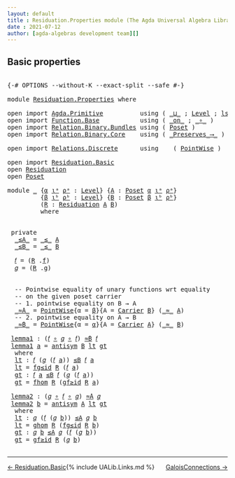 ```yaml
---
layout: default
title : Residuation.Properties module (The Agda Universal Algebra Library)
date : 2021-07-12
author: [agda-algebras development team][]
---
```


## <a id="basic-properties">Basic properties</a>

<pre class="Agda">

<a id="226" class="Symbol">{-#</a> <a id="230" class="Keyword">OPTIONS</a> <a id="238" class="Pragma">--without-K</a> <a id="250" class="Pragma">--exact-split</a> <a id="264" class="Pragma">--safe</a> <a id="271" class="Symbol">#-}</a>

<a id="276" class="Keyword">module</a> <a id="283" href="Residuation.Properties.html" class="Module">Residuation.Properties</a> <a id="306" class="Keyword">where</a>

<a id="313" class="Keyword">open</a> <a id="318" class="Keyword">import</a> <a id="325" href="Agda.Primitive.html" class="Module">Agda.Primitive</a>          <a id="349" class="Keyword">using</a> <a id="355" class="Symbol">(</a> <a id="357" href="Agda.Primitive.html#810" class="Primitive Operator">_⊔_</a> <a id="361" class="Symbol">;</a> <a id="363" href="Agda.Primitive.html#597" class="Postulate">Level</a> <a id="369" class="Symbol">;</a> <a id="371" href="Agda.Primitive.html#780" class="Primitive">lsuc</a><a id="375" class="Symbol">)</a> <a id="377" class="Keyword">renaming</a> <a id="386" class="Symbol">(</a> <a id="388" href="Agda.Primitive.html#326" class="Primitive">Set</a> <a id="392" class="Symbol">to</a> <a id="395" class="Primitive">Type</a> <a id="400" class="Symbol">)</a>
<a id="402" class="Keyword">open</a> <a id="407" class="Keyword">import</a> <a id="414" href="Function.Base.html" class="Module">Function.Base</a>           <a id="438" class="Keyword">using</a> <a id="444" class="Symbol">(</a> <a id="446" href="Function.Base.html#6285" class="Function Operator">_on_</a> <a id="451" class="Symbol">;</a> <a id="453" href="Function.Base.html#1031" class="Function Operator">_∘_</a> <a id="457" class="Symbol">)</a>
<a id="459" class="Keyword">open</a> <a id="464" class="Keyword">import</a> <a id="471" href="Relation.Binary.Bundles.html" class="Module">Relation.Binary.Bundles</a> <a id="495" class="Keyword">using</a> <a id="501" class="Symbol">(</a> <a id="503" href="Relation.Binary.Bundles.html#3028" class="Record">Poset</a> <a id="509" class="Symbol">)</a>
<a id="511" class="Keyword">open</a> <a id="516" class="Keyword">import</a> <a id="523" href="Relation.Binary.Core.html" class="Module">Relation.Binary.Core</a>    <a id="547" class="Keyword">using</a> <a id="553" class="Symbol">(</a> <a id="555" href="Relation.Binary.Core.html#1563" class="Function Operator">_Preserves_⟶_</a> <a id="569" class="Symbol">)</a>

<a id="572" class="Keyword">open</a> <a id="577" class="Keyword">import</a> <a id="584" href="Relations.Discrete.html" class="Module">Relations.Discrete</a>      <a id="608" class="Keyword">using</a>    <a id="617" class="Symbol">(</a> <a id="619" href="Relations.Discrete.html#1481" class="Function">PointWise</a> <a id="629" class="Symbol">)</a>

<a id="632" class="Keyword">open</a> <a id="637" class="Keyword">import</a> <a id="644" href="Residuation.Basic.html" class="Module">Residuation.Basic</a>
<a id="662" class="Keyword">open</a> <a id="667" href="Residuation.Basic.html#731" class="Module">Residuation</a>
<a id="679" class="Keyword">open</a> <a id="684" href="Relation.Binary.Bundles.html#3028" class="Module">Poset</a>

<a id="691" class="Keyword">module</a> <a id="698" href="Residuation.Properties.html#698" class="Module">_</a> <a id="700" class="Symbol">{</a><a id="701" href="Residuation.Properties.html#701" class="Bound">α</a> <a id="703" href="Residuation.Properties.html#703" class="Bound">ιᵃ</a> <a id="706" href="Residuation.Properties.html#706" class="Bound">ρᵃ</a> <a id="709" class="Symbol">:</a> <a id="711" href="Agda.Primitive.html#597" class="Postulate">Level</a><a id="716" class="Symbol">}</a> <a id="718" class="Symbol">{</a><a id="719" href="Residuation.Properties.html#719" class="Bound">A</a> <a id="721" class="Symbol">:</a> <a id="723" href="Relation.Binary.Bundles.html#3028" class="Record">Poset</a> <a id="729" href="Residuation.Properties.html#701" class="Bound">α</a> <a id="731" href="Residuation.Properties.html#703" class="Bound">ιᵃ</a> <a id="734" href="Residuation.Properties.html#706" class="Bound">ρᵃ</a><a id="736" class="Symbol">}</a>
         <a id="747" class="Symbol">{</a><a id="748" href="Residuation.Properties.html#748" class="Bound">β</a> <a id="750" href="Residuation.Properties.html#750" class="Bound">ιᵇ</a> <a id="753" href="Residuation.Properties.html#753" class="Bound">ρᵇ</a> <a id="756" class="Symbol">:</a> <a id="758" href="Agda.Primitive.html#597" class="Postulate">Level</a><a id="763" class="Symbol">}</a> <a id="765" class="Symbol">{</a><a id="766" href="Residuation.Properties.html#766" class="Bound">B</a> <a id="768" class="Symbol">:</a> <a id="770" href="Relation.Binary.Bundles.html#3028" class="Record">Poset</a> <a id="776" href="Residuation.Properties.html#748" class="Bound">β</a> <a id="778" href="Residuation.Properties.html#750" class="Bound">ιᵇ</a> <a id="781" href="Residuation.Properties.html#753" class="Bound">ρᵇ</a><a id="783" class="Symbol">}</a>
         <a id="794" class="Symbol">(</a><a id="795" href="Residuation.Properties.html#795" class="Bound">R</a> <a id="797" class="Symbol">:</a> <a id="799" href="Residuation.Basic.html#731" class="Record">Residuation</a> <a id="811" href="Residuation.Properties.html#719" class="Bound">A</a> <a id="813" href="Residuation.Properties.html#766" class="Bound">B</a><a id="814" class="Symbol">)</a>
         <a id="825" class="Keyword">where</a>


 <a id="834" class="Keyword">private</a>
  <a id="844" href="Residuation.Properties.html#844" class="Function Operator">_≤A_</a> <a id="849" class="Symbol">=</a> <a id="851" href="Relation.Binary.Bundles.html#3167" class="Field Operator">_≤_</a> <a id="855" href="Residuation.Properties.html#719" class="Bound">A</a>
  <a id="859" href="Residuation.Properties.html#859" class="Function Operator">_≤B_</a> <a id="864" class="Symbol">=</a> <a id="866" href="Relation.Binary.Bundles.html#3167" class="Field Operator">_≤_</a> <a id="870" href="Residuation.Properties.html#766" class="Bound">B</a>

  <a id="875" href="Residuation.Properties.html#875" class="Function">𝑓</a> <a id="877" class="Symbol">=</a> <a id="879" class="Symbol">(</a><a id="880" href="Residuation.Properties.html#795" class="Bound">R</a> <a id="882" class="Symbol">.</a><a id="883" href="Residuation.Basic.html#793" class="Field">f</a><a id="884" class="Symbol">)</a>
  <a id="888" href="Residuation.Properties.html#888" class="Function">𝑔</a> <a id="890" class="Symbol">=</a> <a id="892" class="Symbol">(</a><a id="893" href="Residuation.Properties.html#795" class="Bound">R</a> <a id="895" class="Symbol">.</a><a id="896" href="Residuation.Basic.html#826" class="Field">g</a><a id="897" class="Symbol">)</a>


  <a id="903" class="Comment">-- Pointwise equality of unary functions wrt equality</a>
  <a id="959" class="Comment">-- on the given poset carrier</a>
  <a id="991" class="Comment">-- 1. pointwise equality on B → A</a>
  <a id="1027" href="Residuation.Properties.html#1027" class="Function Operator">_≈̇A_</a> <a id="1033" class="Symbol">=</a> <a id="1035" href="Relations.Discrete.html#1481" class="Function">PointWise</a><a id="1044" class="Symbol">{</a><a id="1045" class="Argument">α</a> <a id="1047" class="Symbol">=</a> <a id="1049" href="Residuation.Properties.html#748" class="Bound">β</a><a id="1050" class="Symbol">}{</a><a id="1052" class="Argument">A</a> <a id="1054" class="Symbol">=</a> <a id="1056" href="Relation.Binary.Bundles.html#3104" class="Field">Carrier</a> <a id="1064" href="Residuation.Properties.html#766" class="Bound">B</a><a id="1065" class="Symbol">}</a> <a id="1067" class="Symbol">(</a><a id="1068" href="Relation.Binary.Bundles.html#3131" class="Field Operator">_≈_</a> <a id="1072" href="Residuation.Properties.html#719" class="Bound">A</a><a id="1073" class="Symbol">)</a>
  <a id="1077" class="Comment">-- 2. pointwise equality on A → B</a>
  <a id="1113" href="Residuation.Properties.html#1113" class="Function Operator">_≈̇B_</a> <a id="1119" class="Symbol">=</a> <a id="1121" href="Relations.Discrete.html#1481" class="Function">PointWise</a><a id="1130" class="Symbol">{</a><a id="1131" class="Argument">α</a> <a id="1133" class="Symbol">=</a> <a id="1135" href="Residuation.Properties.html#701" class="Bound">α</a><a id="1136" class="Symbol">}{</a><a id="1138" class="Argument">A</a> <a id="1140" class="Symbol">=</a> <a id="1142" href="Relation.Binary.Bundles.html#3104" class="Field">Carrier</a> <a id="1150" href="Residuation.Properties.html#719" class="Bound">A</a><a id="1151" class="Symbol">}</a> <a id="1153" class="Symbol">(</a><a id="1154" href="Relation.Binary.Bundles.html#3131" class="Field Operator">_≈_</a> <a id="1158" href="Residuation.Properties.html#766" class="Bound">B</a><a id="1159" class="Symbol">)</a>

 <a id="1163" href="Residuation.Properties.html#1163" class="Function">lemma1</a> <a id="1170" class="Symbol">:</a> <a id="1172" class="Symbol">(</a><a id="1173" href="Residuation.Properties.html#875" class="Function">𝑓</a> <a id="1175" href="Function.Base.html#1031" class="Function Operator">∘</a> <a id="1177" href="Residuation.Properties.html#888" class="Function">𝑔</a> <a id="1179" href="Function.Base.html#1031" class="Function Operator">∘</a> <a id="1181" href="Residuation.Properties.html#875" class="Function">𝑓</a><a id="1182" class="Symbol">)</a> <a id="1184" href="Residuation.Properties.html#1113" class="Function Operator">≈̇B</a> <a id="1188" href="Residuation.Properties.html#875" class="Function">𝑓</a>
 <a id="1191" href="Residuation.Properties.html#1163" class="Function">lemma1</a> <a id="1198" href="Residuation.Properties.html#1198" class="Bound">a</a> <a id="1200" class="Symbol">=</a> <a id="1202" href="Relation.Binary.Structures.html#3275" class="Function">antisym</a> <a id="1210" href="Residuation.Properties.html#766" class="Bound">B</a> <a id="1212" href="Residuation.Properties.html#1228" class="Function">lt</a> <a id="1215" href="Residuation.Properties.html#1275" class="Function">gt</a>
  <a id="1220" class="Keyword">where</a>
  <a id="1228" href="Residuation.Properties.html#1228" class="Function">lt</a> <a id="1231" class="Symbol">:</a> <a id="1233" href="Residuation.Properties.html#875" class="Function">𝑓</a> <a id="1235" class="Symbol">(</a><a id="1236" href="Residuation.Properties.html#888" class="Function">𝑔</a> <a id="1238" class="Symbol">(</a><a id="1239" href="Residuation.Properties.html#875" class="Function">𝑓</a> <a id="1241" href="Residuation.Properties.html#1198" class="Bound">a</a><a id="1242" class="Symbol">))</a> <a id="1245" href="Residuation.Properties.html#859" class="Function Operator">≤B</a> <a id="1248" href="Residuation.Properties.html#875" class="Function">𝑓</a> <a id="1250" href="Residuation.Properties.html#1198" class="Bound">a</a>
  <a id="1254" href="Residuation.Properties.html#1228" class="Function">lt</a> <a id="1257" class="Symbol">=</a> <a id="1259" href="Residuation.Basic.html#959" class="Field">fg≤id</a> <a id="1265" href="Residuation.Properties.html#795" class="Bound">R</a> <a id="1267" class="Symbol">(</a><a id="1268" href="Residuation.Properties.html#875" class="Function">𝑓</a> <a id="1270" href="Residuation.Properties.html#1198" class="Bound">a</a><a id="1271" class="Symbol">)</a>
  <a id="1275" href="Residuation.Properties.html#1275" class="Function">gt</a> <a id="1278" class="Symbol">:</a> <a id="1280" href="Residuation.Properties.html#875" class="Function">𝑓</a> <a id="1282" href="Residuation.Properties.html#1198" class="Bound">a</a> <a id="1284" href="Residuation.Properties.html#859" class="Function Operator">≤B</a> <a id="1287" href="Residuation.Properties.html#875" class="Function">𝑓</a> <a id="1289" class="Symbol">(</a><a id="1290" href="Residuation.Properties.html#888" class="Function">𝑔</a> <a id="1292" class="Symbol">(</a><a id="1293" href="Residuation.Properties.html#875" class="Function">𝑓</a> <a id="1295" href="Residuation.Properties.html#1198" class="Bound">a</a><a id="1296" class="Symbol">))</a>
  <a id="1301" href="Residuation.Properties.html#1275" class="Function">gt</a> <a id="1304" class="Symbol">=</a> <a id="1306" href="Residuation.Basic.html#859" class="Field">fhom</a> <a id="1311" href="Residuation.Properties.html#795" class="Bound">R</a> <a id="1313" class="Symbol">(</a><a id="1314" href="Residuation.Basic.html#929" class="Field">gf≥id</a> <a id="1320" href="Residuation.Properties.html#795" class="Bound">R</a> <a id="1322" href="Residuation.Properties.html#1198" class="Bound">a</a><a id="1323" class="Symbol">)</a>

 <a id="1327" href="Residuation.Properties.html#1327" class="Function">lemma2</a> <a id="1334" class="Symbol">:</a> <a id="1336" class="Symbol">(</a><a id="1337" href="Residuation.Properties.html#888" class="Function">𝑔</a> <a id="1339" href="Function.Base.html#1031" class="Function Operator">∘</a> <a id="1341" href="Residuation.Properties.html#875" class="Function">𝑓</a> <a id="1343" href="Function.Base.html#1031" class="Function Operator">∘</a> <a id="1345" href="Residuation.Properties.html#888" class="Function">𝑔</a><a id="1346" class="Symbol">)</a> <a id="1348" href="Residuation.Properties.html#1027" class="Function Operator">≈̇A</a> <a id="1352" href="Residuation.Properties.html#888" class="Function">𝑔</a>
 <a id="1355" href="Residuation.Properties.html#1327" class="Function">lemma2</a> <a id="1362" href="Residuation.Properties.html#1362" class="Bound">b</a> <a id="1364" class="Symbol">=</a> <a id="1366" href="Relation.Binary.Structures.html#3275" class="Function">antisym</a> <a id="1374" href="Residuation.Properties.html#719" class="Bound">A</a> <a id="1376" href="Residuation.Properties.html#1392" class="Function">lt</a> <a id="1379" href="Residuation.Properties.html#1444" class="Function">gt</a>
  <a id="1384" class="Keyword">where</a>
  <a id="1392" href="Residuation.Properties.html#1392" class="Function">lt</a> <a id="1395" class="Symbol">:</a> <a id="1397" href="Residuation.Properties.html#888" class="Function">𝑔</a> <a id="1399" class="Symbol">(</a><a id="1400" href="Residuation.Properties.html#875" class="Function">𝑓</a> <a id="1402" class="Symbol">(</a><a id="1403" href="Residuation.Properties.html#888" class="Function">𝑔</a> <a id="1405" href="Residuation.Properties.html#1362" class="Bound">b</a><a id="1406" class="Symbol">))</a> <a id="1409" href="Residuation.Properties.html#844" class="Function Operator">≤A</a> <a id="1412" href="Residuation.Properties.html#888" class="Function">𝑔</a> <a id="1414" href="Residuation.Properties.html#1362" class="Bound">b</a>
  <a id="1418" href="Residuation.Properties.html#1392" class="Function">lt</a> <a id="1421" class="Symbol">=</a> <a id="1423" href="Residuation.Basic.html#894" class="Field">ghom</a> <a id="1428" href="Residuation.Properties.html#795" class="Bound">R</a> <a id="1430" class="Symbol">(</a><a id="1431" href="Residuation.Basic.html#959" class="Field">fg≤id</a> <a id="1437" href="Residuation.Properties.html#795" class="Bound">R</a> <a id="1439" href="Residuation.Properties.html#1362" class="Bound">b</a><a id="1440" class="Symbol">)</a>
  <a id="1444" href="Residuation.Properties.html#1444" class="Function">gt</a> <a id="1447" class="Symbol">:</a> <a id="1449" href="Residuation.Properties.html#888" class="Function">𝑔</a> <a id="1451" href="Residuation.Properties.html#1362" class="Bound">b</a> <a id="1453" href="Residuation.Properties.html#844" class="Function Operator">≤A</a> <a id="1456" href="Residuation.Properties.html#888" class="Function">𝑔</a> <a id="1458" class="Symbol">(</a><a id="1459" href="Residuation.Properties.html#875" class="Function">𝑓</a> <a id="1461" class="Symbol">(</a><a id="1462" href="Residuation.Properties.html#888" class="Function">𝑔</a> <a id="1464" href="Residuation.Properties.html#1362" class="Bound">b</a><a id="1465" class="Symbol">))</a>
  <a id="1470" href="Residuation.Properties.html#1444" class="Function">gt</a> <a id="1473" class="Symbol">=</a> <a id="1475" href="Residuation.Basic.html#929" class="Field">gf≥id</a> <a id="1481" href="Residuation.Properties.html#795" class="Bound">R</a> <a id="1483" class="Symbol">(</a><a id="1484" href="Residuation.Properties.html#888" class="Function">𝑔</a> <a id="1486" href="Residuation.Properties.html#1362" class="Bound">b</a><a id="1487" class="Symbol">)</a>

</pre>

------------------------------------------

<span style="float:left;">[← Residuation.Basic ](Residuation.Basic.html)</span>
<span style="float:right;">[GaloisConnections →](GaloisConnections.html)</span>

{% include UALib.Links.md %}

[agda-algebras development team]: https://github.com/ualib/agda-algebras#the-agda-algebras-development-team
